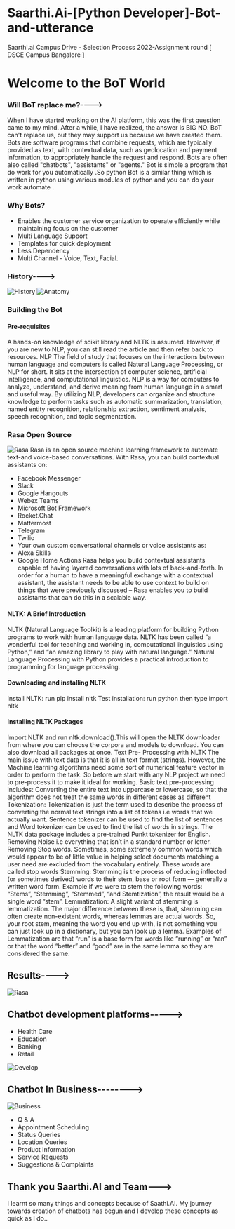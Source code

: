 # Saarthi.Ai-[Python Developer]-Bot-and-utterance 
Saarthi.ai Campus Drive - Selection Process 2022-Assignment round [ DSCE Campus Bangalore ]

# Welcome to the BoT World
### Will BoT replace me?---->
When I have startrd working on the AI platform, this was the first question came to my mind. After a while, I have realized, the answer is BIG NO. BoT can't replace us, but they may support us because we have created them. Bots are software programs that combine requests, which are typically provided as text, with contextual data, such as geolocation and payment information, to appropriately handle the request and respond. Bots are often also called "chatbots", "assistants" or "agents." Bot is simple a program that do work for you automatically .So python Bot is a similar thing which is written in python using various modules of python and you can do your work automate .

### Why Bots?
* Enables the customer service organization to operate efficiently while maintaining focus on the customer
* Multi Language Support
* Templates for quick deployment
* Less Dependency
* Multi Channel - Voice, Text, Facial.
### History---->

![History](https://user-images.githubusercontent.com/85961223/144718386-14ba89fd-1bf7-433b-8759-c4f8efceeb1f.png)
![Anatomy](https://user-images.githubusercontent.com/85961223/144718442-64b93ce2-6e67-4a09-b7d7-b30de14ba3c0.png)
### Building the Bot
#### Pre-requisites
A hands-on knowledge of scikit library and NLTK is assumed. However, if you are new to NLP, you can still read the article and then refer back to resources.
NLP
The field of study that focuses on the interactions between human language and computers is called Natural Language Processing, or NLP for short. It sits at the intersection of computer science, artificial intelligence, and computational linguistics. NLP is a way for computers to analyze, understand, and derive meaning from human language in a smart and useful way. By utilizing NLP, developers can organize and structure knowledge to perform tasks such as automatic summarization, translation, named entity recognition, relationship extraction, sentiment analysis, speech recognition, and topic segmentation.

### Rasa Open Source
![Rasa](https://user-images.githubusercontent.com/85961223/144730430-9b6cafed-a5dc-4c83-9146-ef1290f86d73.png)
Rasa is an open source machine learning framework to automate text-and voice-based conversations. With Rasa, you can build contextual assistants on:
* Facebook Messenger
* Slack
* Google Hangouts
* Webex Teams
* Microsoft Bot Framework
* Rocket.Chat
* Mattermost
* Telegram
* Twilio
* Your own custom conversational channels 
or voice assistants as:
* Alexa Skills
* Google Home Actions
Rasa helps you build contextual assistants capable of having layered conversations with lots of back-and-forth. In order for a human to have a meaningful exchange with a contextual assistant, the assistant needs to be able to use context to build on things that were previously discussed – Rasa enables you to build assistants that can do this in a scalable way.


#### NLTK: A Brief Introduction 
NLTK (Natural Language Toolkit) is a leading platform for building Python programs to work with human language data. NLTK has been called “a wonderful tool for teaching and working in, computational linguistics using Python,” and “an amazing library to play with natural language.” Natural Language Processing with Python provides a practical introduction to programming for language processing.

#### Downloading and installing NLTK
Install NLTK: run pip install nltk
Test installation: run python then type import nltk

#### Installing NLTK Packages
Import NLTK and run nltk.download().This will open the NLTK downloader from where you can choose the corpora and models to download. You can also download all packages at once.
Text Pre- Processing with NLTK
The main issue with text data is that it is all in text format (strings). However, the Machine learning algorithms need some sort of numerical feature vector in order to perform the task. So before we start with any NLP project we need to pre-process it to make it ideal for working. Basic text pre-processing includes:
Converting the entire text into uppercase or lowercase, so that the algorithm does not treat the same words in different cases as different
Tokenization: Tokenization is just the term used to describe the process of converting the normal text strings into a list of tokens i.e words that we actually want. Sentence tokenizer can be used to find the list of sentences and Word tokenizer can be used to find the list of words in strings.
The NLTK data package includes a pre-trained Punkt tokenizer for English.
Removing Noise i.e everything that isn’t in a standard number or letter.
Removing Stop words. Sometimes, some extremely common words which would appear to be of little value in helping select documents matching a user need are excluded from the vocabulary entirely. These words are called stop words
Stemming: Stemming is the process of reducing inflected (or sometimes derived) words to their stem, base or root form — generally a written word form. Example if we were to stem the following words: “Stems”, “Stemming”, “Stemmed”, “and Stemtization”, the result would be a single word “stem”.
Lemmatization: A slight variant of stemming is lemmatization. The major difference between these is, that, stemming can often create non-existent words, whereas lemmas are actual words. So, your root stem, meaning the word you end up with, is not something you can just look up in a dictionary, but you can look up a lemma. Examples of Lemmatization are that “run” is a base form for words like “running” or “ran” or that the word “better” and “good” are in the same lemma so they are considered the same.

## Results---->
![Rasa](https://user-images.githubusercontent.com/85961223/144718943-064d0ae3-8661-4221-a0d5-e6ecc2e723c3.png)

## Chatbot development platforms----->
* Health Care
* Education
* Banking
* Retail

![Develop](https://user-images.githubusercontent.com/85961223/144719059-20f387d0-50c6-43b1-bb3f-e41cdb48a440.jpg)

## Chatbot In Business-------->
![Business](https://user-images.githubusercontent.com/85961223/144719128-c59fb72a-d6f7-4e0f-a6ab-cfc4f271d7aa.png)
* Q & A
* Appointment Scheduling
* Status Queries
* Location Queries
* Product Information
* Service Requests
* Suggestions & Complaints

## Thank you Saarthi.AI and Team--->
I learnt so many things and concepts because of Saathi.AI. My journey towards creation of chatbots has begun and I develop these concepts as quick as I do..




